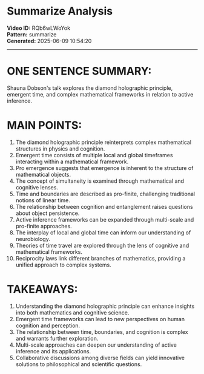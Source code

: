 # Summarize Analysis

**Video ID:** RQb6wLWoYok  
**Pattern:** summarize  
**Generated:** 2025-06-09 10:54:20  

---

# ONE SENTENCE SUMMARY:
Shauna Dobson's talk explores the diamond holographic principle, emergent time, and complex mathematical frameworks in relation to active inference.

# MAIN POINTS:
1. The diamond holographic principle reinterprets complex mathematical structures in physics and cognition.
2. Emergent time consists of multiple local and global timeframes interacting within a mathematical framework.
3. Pro emergence suggests that emergence is inherent to the structure of mathematical objects.
4. The concept of simultaneity is examined through mathematical and cognitive lenses.
5. Time and boundaries are described as pro-finite, challenging traditional notions of linear time.
6. The relationship between cognition and entanglement raises questions about object persistence.
7. Active inference frameworks can be expanded through multi-scale and pro-finite approaches.
8. The interplay of local and global time can inform our understanding of neurobiology.
9. Theories of time travel are explored through the lens of cognitive and mathematical frameworks.
10. Reciprocity laws link different branches of mathematics, providing a unified approach to complex systems.

# TAKEAWAYS:
1. Understanding the diamond holographic principle can enhance insights into both mathematics and cognitive science.
2. Emergent time frameworks can lead to new perspectives on human cognition and perception.
3. The relationship between time, boundaries, and cognition is complex and warrants further exploration.
4. Multi-scale approaches can deepen our understanding of active inference and its applications.
5. Collaborative discussions among diverse fields can yield innovative solutions to philosophical and scientific questions.